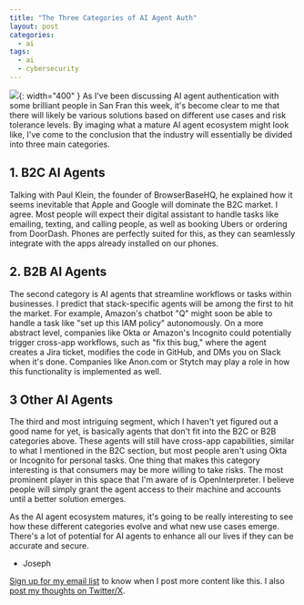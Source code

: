 ```yaml
---
title: "The Three Categories of AI Agent Auth"
layout: post
categories:
  - ai
tags:
  - ai
  - cybersecurity
---
```

![](/assets/images/ai-agent-ecosystem.png){: width="400" }
As I've been discussing AI agent authentication with some brilliant people in San Fran this week, it's become clear to me that there will likely be various solutions based on different use cases and risk tolerance levels. By imaging what a mature AI agent ecosystem might look like, I've come to the conclusion that the industry will essentially be divided into three main categories.

## 1. B2C AI Agents

Talking with Paul Klein, the founder of BrowserBaseHQ, he explained how it seems inevitable that Apple and Google will dominate the B2C market. I agree. Most people will expect their digital assistant to handle tasks like emailing, texting, and calling people, as well as booking Ubers or ordering from DoorDash. Phones are perfectly suited for this, as they can seamlessly integrate with the apps already installed on our phones.

## 2. B2B AI Agents

The second category is AI agents that streamline workflows or tasks within businesses. I predict that stack-specific agents will be among the first to hit the market. For example, Amazon's chatbot "Q" might soon be able to handle a task like "set up this IAM policy" autonomously. On a more abstract level, companies like Okta or Amazon's Incognito could potentially trigger cross-app workflows, such as "fix this bug," where the agent creates a Jira ticket, modifies the code in GitHub, and DMs you on Slack when it's done. Companies like Anon.com or Stytch may play a role in how this functionality is implemented as well.

## 3 Other AI Agents

The third and most intriguing segment, which I haven't yet figured out a good name for yet, is basically agents that don't fit into the B2C or B2B categories above. These agents will still have cross-app capabilities, similar to what I mentioned in the B2C section, but most people aren't using Okta or Incognito for personal tasks. One thing that makes this category interesting is that consumers may be more willing to take risks. The most prominent player in this space that I'm aware of is OpenInterpreter. I believe people will simply grant the agent access to their machine and accounts until a better solution emerges.

As the AI agent ecosystem matures, it's going to be really interesting to see how these different categories evolve and what new use cases emerge. There's a lot of potential for AI agents to enhance all our lives if they can be accurate and secure.

- Joseph

[Sign up for my email list](https://thacker.beehiiv.com/subscribe) to know when I post more content like this.
I also [post my thoughts on Twitter/X](https://x.com/rez0__).

<meta name="twitter:card" content="summary_large_image" />
<meta name="twitter:site" content="@rez0__" />
<meta name="twitter:creator" content="@rez0__" />
<meta property="og:url" content="https://josephthacker.com/ai/2024/05/08/the-three-categories-of-ai-agent-auth.html" />
<meta property="og:title" content="The Three Categories of AI Agent Ecosystems" />
<meta property="og:description" content="As I've been discussing AI agent authentication with some brilliant minds in San Francisco this week, it's become clear to me that there will likely be various solutions based on different use cases and risk tolerance levels." />
<meta property="og:image" content="https://josephthacker.com/assets/images/ai-agent-ecosystem.png" />
